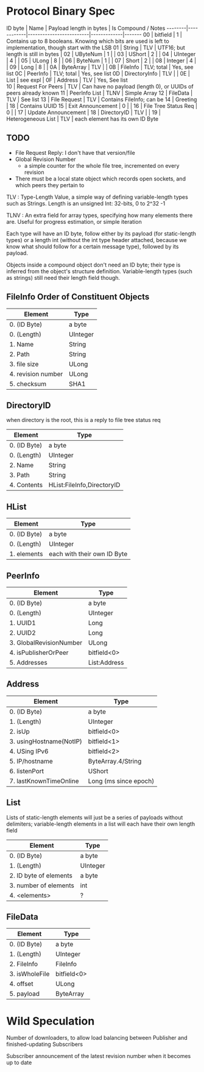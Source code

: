 Protocol Binary Spec 
====================
ID byte | Name       | Payload length in bytes | Is Compound / Notes
--------|------------|-------------------------|-------------|-------
00      | bitfield              | 1     | Contains up to 8 booleans. Knowing which bits are used is left to implementation, though start with the LSB
01      | String                | TLV   | UTF16; but length is still in bytes |
02      | UByteNum              | 1     |   |
03      | UShort                | 2     |   |
04      | UInteger              | 4     |   |
05      | ULong                 | 8     |   |
06      | ByteNum               | 1     |   |
07      | Short                 | 2     |   |
08      | Integer               | 4     |   |
09      | Long                  | 8     |   |
0A      | ByteArray             | TLV   |   |
0B      | FileInfo              | TLV; total | Yes, see list
0C      | PeerInfo              | TLV; total | Yes, see list
0D      | DirectoryInfo         | TLV   |   |
0E      | List                  | see expl  |
0F      | Address               | TLV   | Yes, See list    
10      | Request For Peers     | TLV   | Can have no payload (length 0), or UUIDs of peers already known 
11      | PeerInfo List         | TLNV  | Simple Array
12      | FileData              | TLV   | See list
13      | File Request          | TLV   | Contains FileInfo; can be
14      | Greeting              | 18    | Contains UUID
15      | Exit Announcement     | 0     |   |
16      | File Tree Status Req  | 0     |   |
17      | Update Announcement   | 
18      | DirectoryID           | TLV   |   |
19      | Heterogeneous List    | TLV   | each element has its own ID Byte

TODO
----

* File Request Reply: I don't have that version/file
* Global Revision Number
    - a simple counter for the whole file tree, incremented on every revision
* There must be a local state object which records open sockets, and which peers they pertain to

TLV
:   Type-Length Value, a simple way of defining variable-length types such as Strings. Length is an unsigned Int: 32-bits, 0 to 2^32 -1

TLNV
: An extra field for array types, specifying how many elements there are. Useful for progress estimation, or simple iteration

Each type will have an ID byte, follow either by its payload (for static-length types)
or a length int (without the int type header attached, because we know what should 
follow for a certain message type), followed by its payload.

Objects inside a compound object don't need an ID byte; their type is inferred from the object's structure definition.
Variable-length types (such as strings) still need their length field though.

FileInfo Order of Constituent Objects
-----------------------------------
Element             | Type
--------------------|--------
0. (ID Byte)        | a byte
0. (Length)         | UInteger
1. Name             | String
2. Path             | String
3. file size        | ULong
4. revision number  | ULong
5. checksum         | SHA1

DirectoryID
-----------

when directory is the root, this is a reply to file tree status req

Element             | Type
--------------------|--------
0. (ID Byte)        | a byte
0. (Length)         | UInteger
2. Name             | String
3. Path             | String
4. Contents         | HList:FileInfo,DirectoryID

HList
-----
Element             | Type
--------------------|--------
0. (ID Byte)        | a byte
0. (Length)         | UInteger
1. elements | each with their own ID Byte

PeerInfo
--------
Element                | Type
-----------------------|--------
0. (ID Byte)           | a byte
0. (Length)            | UInteger
1. UUID1               | Long
2. UUID2               | Long
3. GlobalRevisionNumber| ULong
4. isPublisherOrPeer   | bitfield<0>
5. Addresses           | List:Address


Address
-------
Element                | Type
-----------------------|--------
0. (ID Byte)           | a byte
1. (Length)            | UInteger
2. isUp                | bitfield<0>
3. usingHostname(NotIP)| bitfield<1>
4. USing IPv6          | bitfield<2>
5. IP/hostname         | ByteArray.4/String
6. listenPort          | UShort
7. lastKnownTimeOnline | Long (ms since epoch)


List
-----

Lists of static-length elements will just be a series of payloads without delimiters;
variable-length elements in a list will each have their own length field

Element                 | Type
------------------------|--------
0. (ID Byte)            | a byte
1. (Length)             | UInteger
2. ID byte of elements  | a byte
3. number of elements   | int
4. &lt;elements&gt;     | ?

FileData
--------

Element                 | Type
------------------------|--------
0. (ID Byte)            | a byte
1. (Length)             | UInteger
2. FileInfo             | FileInfo
3. isWholeFile          | bitfield<0>
4. offset               | ULong
5. payload              | ByteArray

Wild Speculation
================

Number of downloaders, to allow load balancing between Publisher and finished-updating Subscribers

Subscriber announcement of the latest revision number when it becomes up to date

